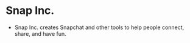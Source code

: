 # Snap Inc.

* Snap Inc. creates Snapchat and other tools to help people connect, share, and have fun.